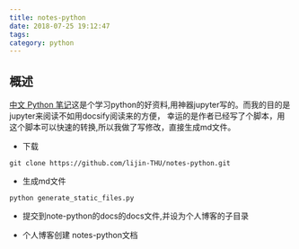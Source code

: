 ```yaml
---
title: notes-python
date: 2018-07-25 19:12:47
tags:
category: python
---
```



## 概述
[中文 Python 笔记][1]这是个学习python的好资料,用神器jupyter写的。而我的目的是jupyter来阅读不如用docsify阅读来的方便， 幸运的是作者已经写了个脚本，用这个脚本可以快速的转换,所以我做了写修改，直接生成md文件。
* 下载
```
git clone https://github.com/lijin-THU/notes-python.git
```
* 生成md文件

```
python generate_static_files.py
```
* 提交到note-python的docs的docs文件,并设为个人博客的子目录

* 个人博客创建 notes-python文档


















[1]: https://github.com/lsy563193/notes-python